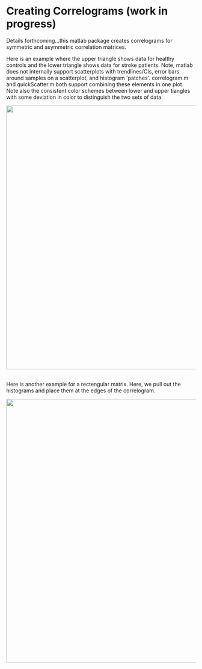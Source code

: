 # Creating Correlograms (work in progress)

Details forthcoming...this matlab package creates correlograms for symmetric and asymmetric correlation matrices.

Here is an example where the upper triangle shows data for healthy controls and the lower triangle shows data for stroke patients. Note, matlab does not internally support scatterplots with trendlines/CIs, error bars around samples on a scatterplot, and histogram 'patches'. correlogram.m and quickScatter.m both support combining these elements in one plot. Note also the consistent color schemes between lower and upper tiangles with some deviation in color to distinguish the two sets of data.

<img align="center" width="1000" height="700" src="https://i.imgur.com/zzG0Ama.png">
<br/>
<br/>



Here is another example for a rectengular matrix. Here, we pull out the histograms and place them at the edges of the correlogram. 

<img align="center" width="1000" height="700" src="https://i.imgur.com/bSebixu.png">
<br/>
<br/>
